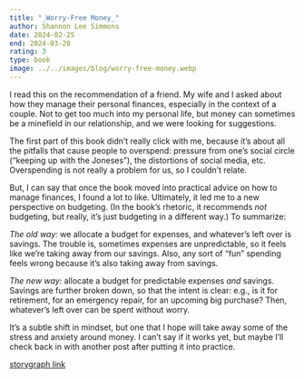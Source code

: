 ```yaml
---
title: "_Worry-Free Money_"
author: Shannon Lee Simmons
date: 2024-02-25
end: 2024-03-20
rating: 3
type: book
image: ../../images/blog/worry-free-money.webp
---
```


I read this on the recommendation of a friend. My wife and I asked about how they manage their personal finances, especially in the context of a couple. Not to get too much into my personal life, but money can sometimes be a minefield in our relationship, and we were looking for suggestions.

The first part of this book didn’t really click with me, because it’s about all the pitfalls that cause people to overspend: pressure from one’s social circle (“keeping up with the Joneses”), the distortions of social media, etc. Overspending is not really a problem for us, so I couldn’t relate.

But, I can say that once the book moved into practical advice on how to manage finances, I found a lot to like. Ultimately, it led me to a new perspective on budgeting. (In the book’s rhetoric, it recommends _not_ budgeting, but really, it’s just budgeting in a different way.) To summarize:

_The old way:_ we allocate a budget for expenses, and whatever’s left over is savings. The trouble is, sometimes expenses are unpredictable, so it feels like we’re taking away from our savings. Also, any sort of “fun” spending feels wrong because it’s also taking away from savings.

_The new way:_ allocate a budget for predictable expenses _and_ savings. Savings are further broken down, so that the intent is clear: e.g., is it for retirement, for an emergency repair, for an upcoming big purchase? Then, whatever’s left over can be spent without worry.

It’s a subtle shift in mindset, but one that I hope will take away some of the stress and anxiety around money. I can’t say if it works yet, but maybe I’ll check back in with another post after putting it into practice.

[storygraph link]()
